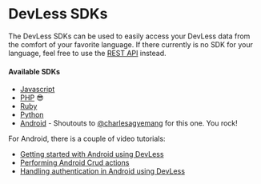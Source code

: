 # DevLess SDKs

The DevLess SDKs can be used to easily access your DevLess data from the comfort of your favorite language. If there currently is no SDK for your language, feel free to use the [REST API](rest_api.md) instead.

#### Available SDKs

* [Javascript](https://github.com/DevlessTeam/DV-JS-SDK/) 
* [PHP](https://github.com/DevlessTeam/DV-PHP-SDK/) 😎
* [Ruby](https://github.com/DevlessTeam/DV-RUBY-SDK/)
* [Python ](https://github.com/DevlessTeam/DV-PY-SDK/blob/master/README.md)
* [Android](https://github.com/DevlessTeam/dv-android-sdk-1.0/) -  Shoutouts to [@charlesagyemang](https://github.com/charlesagyemang) for this one. You rock! 

For Android, there is a couple of video tutorials:

* [Getting started with Android using DevLess](https://www.youtube.com/watch?v=HIQw2FeeQnc)
* [Performing Android Crud actions](https://www.youtube.com/watch?v=XYchukmHe_U)
* [Handling authentication in Android using DevLess ](https://www.youtube.com/watch?v=kddCS4vKXro)



